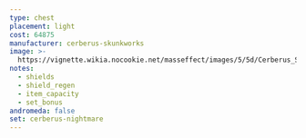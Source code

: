 ```yaml
---
type: chest
placement: light
cost: 64875
manufacturer: cerberus-skunkworks
image: >-
  https://vignette.wikia.nocookie.net/masseffect/images/5/5d/Cerberus_Shade_Female.png/revision/latest?cb=20160619125819
notes:
  - shields
  - shield_regen
  - item_capacity
  - set_bonus
andromeda: false
set: cerberus-nightmare
---
```


